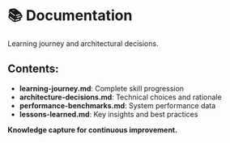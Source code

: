 # 📚 Documentation
Learning journey and architectural decisions.

## Contents:
- **learning-journey.md**: Complete skill progression
- **architecture-decisions.md**: Technical choices and rationale  
- **performance-benchmarks.md**: System performance data
- **lessons-learned.md**: Key insights and best practices

**Knowledge capture for continuous improvement.**

